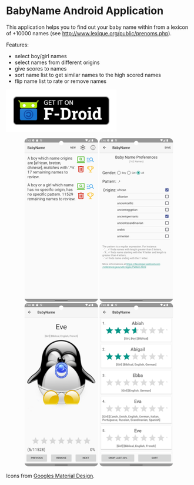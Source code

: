 # BabyName Android Application

This application helps you to find out your baby name within from a lexicon of +10000 names (see http://www.lexique.org/public/prenoms.php).

Features:

* select boy/girl names
* select names from different origins
* give scores to names
* sort name list to get similar names to the high scored names
* flip name list to rate or remove names

[<img src="fdroid.png" alt="Get it on F-Droid" width="300px">](https://f-droid.org/repository/browse/?fdid=fr.hnit.babyname)

<p align="center">
<img src="metadata/en-US/images/phoneScreenshots/main_screen.png" width="200"> <img src="metadata/en-US/images/phoneScreenshots/edit_screen.png" width="200"> <img src="metadata/en-US/images/phoneScreenshots/flip_search_screen.png" width="200"> <img src="metadata/en-US/images/phoneScreenshots/scroll_search_screen.png" width="200">
</p>

Icons from [Googles Material Design](https://fonts.google.com/icons).
